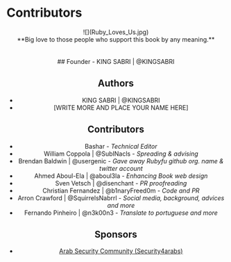 # Contributors


<center>![](Ruby_Loves_Us.jpg)


<center>**Big love to those people who support this book by any meaning.**
<br><br><br>
## Founder
- KING SABRI | @KINGSABRI

## Authors 
- KING SABRI | @KINGSABRI
- [WRITE MORE AND PLACE YOUR NAME HERE]

## Contributors
- Bashar - *Technical Editor*
- William Coppola | @SubINacls - *Spreading & advising*
- Brendan Baldwin | @usergenic - *Gave away Rubyfu github org. name & twitter account*
- Ahmed Aboul-Ela | @aboul3la - *Enhancing Book web design*
- Sven Vetsch | @disenchant - *PR proofreading*
- Christian Fernandez | @b1naryFreed0m - *Code and PR*
- Arron Crawford | @SquirrelsNabrrl - *Social media, background, advices and more*
- Fernando Pinheiro | @n3k00n3 - *Translate to portuguese and more*
## Sponsors
- [Arab Security Community (Security4arabs)][1]


<br><br><br>
---
[1]: http://www.security4arabs.com/

